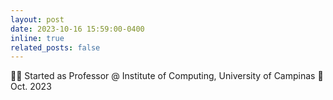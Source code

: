 ```yaml
---
layout: post
date: 2023-10-16 15:59:00-0400
inline: true
related_posts: false
---
```

🧑‍🏫 Started as Professor @ Institute of Computing, University of Campinas 🏫 Oct. 2023
